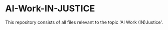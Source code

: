# AI-Work-IN-JUSTICE
This repository consists of all files relevant to the topic 'AI Work (IN)Justice'.
